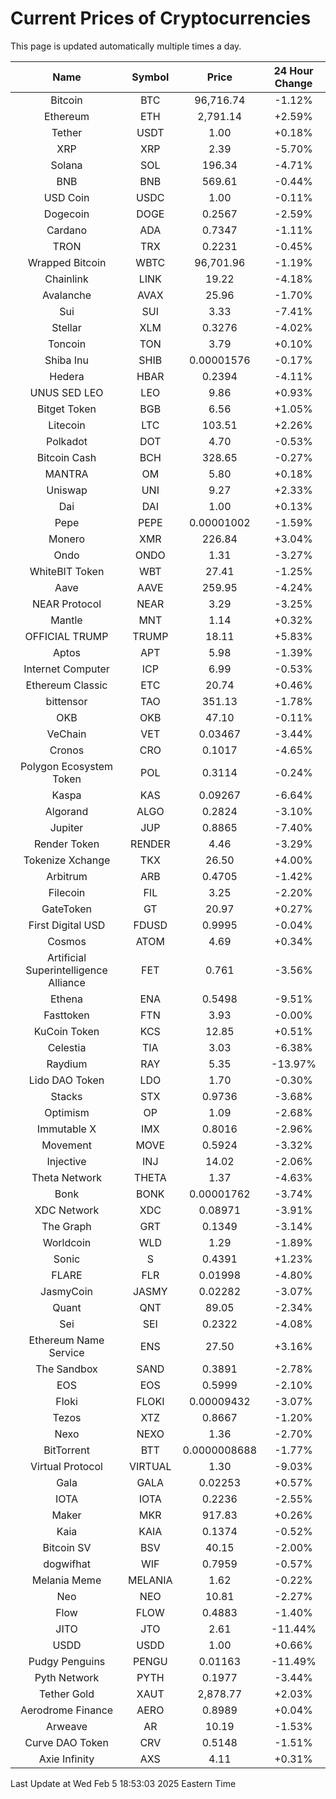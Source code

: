 # Current Prices of Cryptocurrencies
This page is updated automatically multiple times a day.

| Name | Symbol | Price | 24 Hour Change |
| :---: |:---:| :---: | :---: |
| Bitcoin | BTC | 96,716.74 | -1.12% |
| Ethereum | ETH | 2,791.14 | +2.59% |
| Tether | USDT | 1.00 | +0.18% |
| XRP | XRP | 2.39 | -5.70% |
| Solana | SOL | 196.34 | -4.71% |
| BNB | BNB | 569.61 | -0.44% |
| USD Coin | USDC | 1.00 | -0.11% |
| Dogecoin | DOGE | 0.2567 | -2.59% |
| Cardano | ADA | 0.7347 | -1.11% |
| TRON | TRX | 0.2231 | -0.45% |
| Wrapped Bitcoin | WBTC | 96,701.96 | -1.19% |
| Chainlink | LINK | 19.22 | -4.18% |
| Avalanche | AVAX | 25.96 | -1.70% |
| Sui | SUI | 3.33 | -7.41% |
| Stellar | XLM | 0.3276 | -4.02% |
| Toncoin | TON | 3.79 | +0.10% |
| Shiba Inu | SHIB | 0.00001576 | -0.17% |
| Hedera | HBAR | 0.2394 | -4.11% |
| UNUS SED LEO | LEO | 9.86 | +0.93% |
| Bitget Token | BGB | 6.56 | +1.05% |
| Litecoin | LTC | 103.51 | +2.26% |
| Polkadot | DOT | 4.70 | -0.53% |
| Bitcoin Cash | BCH | 328.65 | -0.27% |
| MANTRA | OM | 5.80 | +0.18% |
| Uniswap | UNI | 9.27 | +2.33% |
| Dai | DAI | 1.00 | +0.13% |
| Pepe | PEPE | 0.00001002 | -1.59% |
| Monero | XMR | 226.84 | +3.04% |
| Ondo | ONDO | 1.31 | -3.27% |
| WhiteBIT Token | WBT | 27.41 | -1.25% |
| Aave | AAVE | 259.95 | -4.24% |
| NEAR Protocol | NEAR | 3.29 | -3.25% |
| Mantle | MNT | 1.14 | +0.32% |
| OFFICIAL TRUMP | TRUMP | 18.11 | +5.83% |
| Aptos | APT | 5.98 | -1.39% |
| Internet Computer | ICP | 6.99 | -0.53% |
| Ethereum Classic | ETC | 20.74 | +0.46% |
| bittensor | TAO | 351.13 | -1.78% |
| OKB | OKB | 47.10 | -0.11% |
| VeChain | VET | 0.03467 | -3.44% |
| Cronos | CRO | 0.1017 | -4.65% |
| Polygon Ecosystem Token | POL | 0.3114 | -0.24% |
| Kaspa | KAS | 0.09267 | -6.64% |
| Algorand | ALGO | 0.2824 | -3.10% |
| Jupiter | JUP | 0.8865 | -7.40% |
| Render Token | RENDER | 4.46 | -3.29% |
| Tokenize Xchange | TKX | 26.50 | +4.00% |
| Arbitrum | ARB | 0.4705 | -1.42% |
| Filecoin | FIL | 3.25 | -2.20% |
| GateToken | GT | 20.97 | +0.27% |
| First Digital USD | FDUSD | 0.9995 | -0.04% |
| Cosmos | ATOM | 4.69 | +0.34% |
| Artificial Superintelligence Alliance | FET | 0.761 | -3.56% |
| Ethena | ENA | 0.5498 | -9.51% |
| Fasttoken | FTN | 3.93 | -0.00% |
| KuCoin Token | KCS | 12.85 | +0.51% |
| Celestia | TIA | 3.03 | -6.38% |
| Raydium | RAY | 5.35 | -13.97% |
| Lido DAO Token | LDO | 1.70 | -0.30% |
| Stacks | STX | 0.9736 | -3.68% |
| Optimism | OP | 1.09 | -2.68% |
| Immutable X | IMX | 0.8016 | -2.96% |
| Movement | MOVE | 0.5924 | -3.32% |
| Injective | INJ | 14.02 | -2.06% |
| Theta Network | THETA | 1.37 | -4.63% |
| Bonk | BONK | 0.00001762 | -3.74% |
| XDC Network | XDC | 0.08971 | -3.91% |
| The Graph | GRT | 0.1349 | -3.14% |
| Worldcoin | WLD | 1.29 | -1.89% |
| Sonic | S | 0.4391 | +1.23% |
| FLARE | FLR | 0.01998 | -4.80% |
| JasmyCoin | JASMY | 0.02282 | -3.07% |
| Quant | QNT | 89.05 | -2.34% |
| Sei | SEI | 0.2322 | -4.08% |
| Ethereum Name Service | ENS | 27.50 | +3.16% |
| The Sandbox | SAND | 0.3891 | -2.78% |
| EOS | EOS | 0.5999 | -2.10% |
| Floki | FLOKI | 0.00009432 | -3.07% |
| Tezos | XTZ | 0.8667 | -1.20% |
| Nexo | NEXO | 1.36 | -2.70% |
| BitTorrent | BTT | 0.0000008688 | -1.77% |
| Virtual Protocol | VIRTUAL | 1.30 | -9.03% |
| Gala | GALA | 0.02253 | +0.57% |
| IOTA | IOTA | 0.2236 | -2.55% |
| Maker | MKR | 917.83 | +0.26% |
| Kaia | KAIA | 0.1374 | -0.52% |
| Bitcoin SV | BSV | 40.15 | -2.00% |
| dogwifhat | WIF | 0.7959 | -0.57% |
| Melania Meme | MELANIA | 1.62 | -0.22% |
| Neo | NEO | 10.81 | -2.27% |
| Flow | FLOW | 0.4883 | -1.40% |
| JITO | JTO | 2.61 | -11.44% |
| USDD | USDD | 1.00 | +0.66% |
| Pudgy Penguins | PENGU | 0.01163 | -11.49% |
| Pyth Network | PYTH | 0.1977 | -3.44% |
| Tether Gold | XAUT | 2,878.77 | +2.03% |
| Aerodrome Finance | AERO | 0.8989 | +0.04% |
| Arweave | AR | 10.19 | -1.53% |
| Curve DAO Token | CRV | 0.5148 | -1.51% |
| Axie Infinity | AXS | 4.11 | +0.31% |

Last Update at Wed Feb  5 18:53:03 2025 Eastern Time
